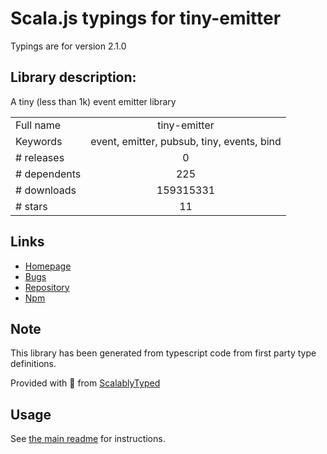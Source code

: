 
# Scala.js typings for tiny-emitter

Typings are for version 2.1.0

## Library description:
A tiny (less than 1k) event emitter library

|                    |                 |
| ------------------ | :-------------: |
| Full name          | tiny-emitter |
| Keywords           | event, emitter, pubsub, tiny, events, bind |
| # releases         | 0 |
| # dependents       | 225 |
| # downloads        | 159315331 |
| # stars            | 11 |

## Links
- [Homepage](https://github.com/scottcorgan/tiny-emitter#readme)
- [Bugs](https://github.com/scottcorgan/tiny-emitter/issues)
- [Repository](https://github.com/scottcorgan/tiny-emitter)
- [Npm](https://www.npmjs.com/package/tiny-emitter)
    


## Note
This library has been generated from typescript code from first party type definitions.

Provided with :purple_heart: from [ScalablyTyped](https://github.com/oyvindberg/ScalablyTyped)

## Usage
See [the main readme](../../readme.md) for instructions.


